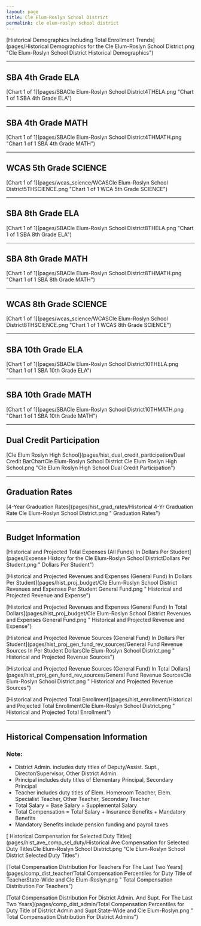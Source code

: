 ```yaml
---
layout: page
title: Cle Elum-Roslyn School District
permalink: cle elum-roslyn school district
---
```



[Historical Demographics Including Total Enrollment Trends](pages/Historical Demographics for the Cle Elum-Roslyn School District.png "Cle Elum-Roslyn School District Historical Demographics")

___

## SBA 4th Grade ELA

[Chart 1 of 1](pages/SBACle Elum-Roslyn School District4THELA.png "Chart 1 of 1 SBA 4th Grade ELA")


___

## SBA 4th Grade MATH

[Chart 1 of 1](pages/SBACle Elum-Roslyn School District4THMATH.png "Chart 1 of 1 SBA 4th Grade MATH")


___

## WCAS 5th Grade SCIENCE

[Chart 1 of 1](pages/wcas_science/WCASCle Elum-Roslyn School District5THSCIENCE.png "Chart 1 of 1 WCA 5th Grade SCIENCE")


___

## SBA 8th Grade ELA

[Chart 1 of 1](pages/SBACle Elum-Roslyn School District8THELA.png "Chart 1 of 1 SBA 8th Grade ELA")


___

## SBA 8th Grade MATH

[Chart 1 of 1](pages/SBACle Elum-Roslyn School District8THMATH.png "Chart 1 of 1 SBA 8th Grade MATH")


___

## WCAS 8th Grade SCIENCE

[Chart 1 of 1](pages/wcas_science/WCASCle Elum-Roslyn School District8THSCIENCE.png "Chart 1 of 1 WCAS 8th Grade SCIENCE")


___

## SBA 10th Grade ELA

[Chart 1 of 1](pages/SBACle Elum-Roslyn School District10THELA.png "Chart 1 of 1 SBA 10th Grade ELA")


___

## SBA 10th Grade MATH

[Chart 1 of 1](pages/SBACle Elum-Roslyn School District10THMATH.png "Chart 1 of 1 SBA 10th Grade MATH")


___

## Dual Credit Participation

[Cle Elum Roslyn High School](pages/hist_dual_credit_participation/Dual Credit BarChartCle Elum-Roslyn School District Cle Elum Roslyn High School.png "Cle Elum Roslyn High School Dual Credit Participation")


___

## Graduation Rates

[4-Year Graduation Rates](pages/hist_grad_rates/Historical 4-Yr Graduation Rate Cle Elum-Roslyn School District.png " Graduation Rates")


___

## Budget Information

[Historical and Projected Total Expenses (All Funds) In Dollars Per Student](pages/Expense History for the Cle Elum-Roslyn School DistrictDollars Per Student.png " Dollars Per Student")

[Historical and Projected Revenues and Expenses (General Fund) In Dollars Per Student](pages/hist_proj_budget/Cle Elum-Roslyn School District Revenues and Expenses Per Student General Fund.png " Historical and Projected Revenue and Expense")

[Historical and Projected Revenues and Expenses (General Fund) In Total Dollars](pages/hist_proj_budget/Cle Elum-Roslyn School District Revenues and Expenses General Fund.png " Historical and Projected Revenue and Expense")

[Historical and Projected Revenue Sources (General Fund) In Dollars Per Student](pages/hist_proj_gen_fund_rev_sources/General Fund Revenue Sources In Per Student DollarsCle Elum-Roslyn School District.png " Historical and Projected Revenue Sources")

[Historical and Projected Revenue Sources (General Fund) In Total Dollars](pages/hist_proj_gen_fund_rev_sources/General Fund Revenue SourcesCle Elum-Roslyn School District.png " Historical and Projected Revenue Sources")

[Historical and Projected Total Enrollment](pages/hist_enrollment/Historical and Projected Total EnrollmentCle Elum-Roslyn School District.png " Historical and Projected Total Enrollment")


___

## Historical Compensation Information
### Note:
- District Admin. includes duty titles of Deputy/Assist. Supt., Director/Supervisor, Other District Admin.
- Principal includes duty titles of Elementary Principal, Secondary Principal
- Teacher includes duty titles of Elem. Homeroom Teacher, Elem. Specialist Teacher, Other Teacher, Secondary Teacher
- Total Salary = Base Salary + Supplemental Salary
- Total Compensation = Total Salary + Insurance Benefits + Mandatory Benefits
- Mandatory Benefits include pension funding and payroll taxes

[ Historical Compensation for Selected Duty Titles](pages/hist_ave_comp_sel_duty/Historical Ave Compensation for Selected Duty TitlesCle Elum-Roslyn School District.png "Cle Elum-Roslyn School District Selected Duty Titles")

[Total Compensation Distribution For Teachers For The Last Two Years](pages/comp_dist_teacher/Total Compensation Percentiles for Duty Title of TeacherState-Wide and Cle Elum-Roslyn.png " Total Compensation Distribution For Teachers")

[Total Compensation Distribution For District Admin. And Supt. For The Last Two Years](pages/comp_dist_admin/Total Compensation Percentiles for Duty Title of District Admin and Supt.State-Wide and Cle Elum-Roslyn.png " Total Compensation Distribution For District Admins")

